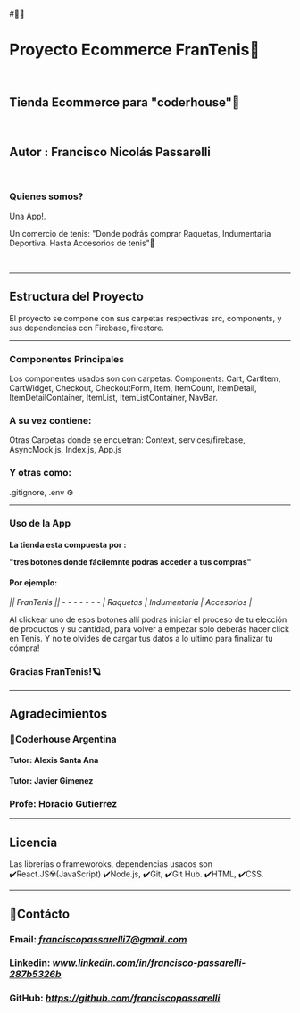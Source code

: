 #👋🏻
#  Proyecto Ecommerce FranTenis🎾
<br>

## Tienda Ecommerce para "coderhouse"💫
<br>

## Autor : Francisco Nicolás Passarelli

<br>

### Quienes somos? 

<p>Una App!.</p>
<p>Un comercio de tenis:  "Donde podrás comprar Raquetas, Indumentaria Deportiva. Hasta Accesorios de tenis"🎾</p>
<br>

--------------------------------------------------------------
## Estructura del Proyecto

<p>El proyecto se compone con sus carpetas respectivas src, components, y sus dependencias con Firebase, firestore.</p>

--------------------------------------------------------------

### Componentes Principales 
<p>Los componentes usados son con carpetas: Components: Cart, CartItem, CartWidget, Checkout, CheckoutForm, Item, ItemCount, ItemDetail, ItemDetailContainer, ItemList, ItemListContainer, NavBar.</p>

### A su vez contiene: 
<p>Otras Carpetas donde se encuetran: Context, services/firebase, AsyncMock.js, Index.js, App.js </p>

### Y otras como: 
<p>.gitignore, .env ⚙️</p>

-------------------------------------------------------------------------

### Uso de la App
#### La tienda esta compuesta por : <p>"tres botones donde fácilemnte podras acceder a tus compras"</p>

#### Por ejemplo:

<i>|| FranTenis || - - - - - - - | Raquetas | Indumentaria | Accesorios |</i> 
<br>
<p>Al clickear uno de esos botones allí podras iniciar el proceso de tu elección de productos y su cantidad, para volver a empezar solo deberás hacer click en Tenis. Y no te olvides de cargar tus datos a lo ultimo para finalizar tu cómpra! </p>

### Gracias FranTenis!🪐

---------------------------------------------------------------

## Agradecimientos

### 🚀Coderhouse Argentina

#### Tutor: Alexis Santa Ana
#### Tutor: Javier Gimenez
### Profe: Horacio Gutierrez

------------------------------------------------------------
## Licencia

<p> Las librerias o frameworoks, dependencias usados son ✔️React.JS☢️(JavaScript) ✔️Node.js, ✔️Git, ✔️Git Hub. ✔️HTML, ✔️CSS.

--------------------------------------------------------------
## 📨Contácto 


### Email: <i>franciscopassarelli7@gmail.com</i>
### Linkedin: <i> www.linkedin.com/in/francisco-passarelli-287b5326b</i> 
### GitHub: <i>https://github.com/franciscopassarelli</i>

